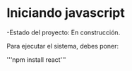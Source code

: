 <h1> Iniciando javascript</h1>

-Estado del proyecto: En construcción.

Para ejecutar el sistema, debes poner:

'''npm install react'''

